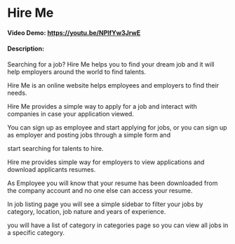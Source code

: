 # Hire Me
#### Video Demo:  https://youtu.be/NPlfYw3JrwE
#### Description: 

Searching for a job? Hire Me helps you to find your dream job and it will help employers around the world to find talents.

Hire Me is an online website helps employees and employers to find their needs.

Hire Me provides a simple way to apply for a job and interact with companies in case your application viewed.

You can sign up as employee and start applying for jobs, or you can sign up as employer and posting jobs through a simple form and 

start searching for talents to hire.

Hire me provides simple way for employers to view applications and download applicants resumes.

As Employee you will know that your resume has been downloaded from the company account and no one else can access your resume.

In job listing page you will see a simple sidebar to filter your jobs by category, location, job nature and years of experience.

you will have a list of category in categories page so you can view all jobs in a specific category.